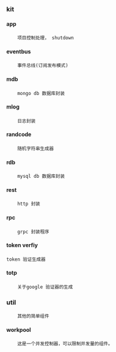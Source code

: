 ### kit
#### app
```
    项目控制处理， shutdown
```

#### eventbus
```
    事件总线(订阅发布模式)
```

#### mdb
```
    mongo db 数据库封装
```

#### mlog
```
    日志封装
```

#### randcode
```
    随机字符串生成器
```

#### rdb
```
    mysql db 数据库封装
```

#### rest
```
    http 封装
```

#### rpc
```
    grpc 封装程序
```

#### token verfiy
```
token 验证生成器
```

#### totp
```
    关于google 验证器的生成
```

### util
```
    其他的简单组件
```

#### workpool
```
    这是一个并发控制器，可以限制并发量的组件。
```












